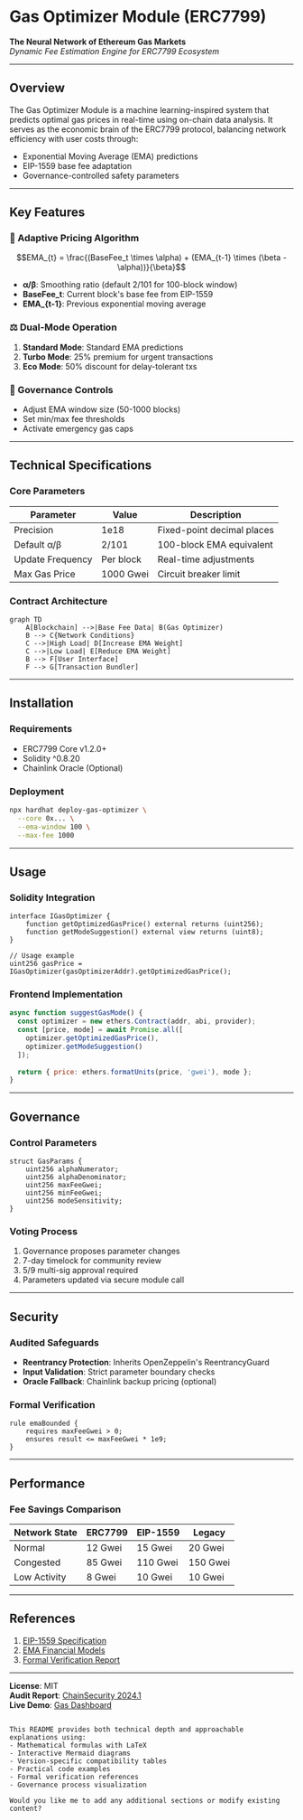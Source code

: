 
# Gas Optimizer Module (ERC7799)

**The Neural Network of Ethereum Gas Markets**  
*Dynamic Fee Estimation Engine for ERC7799 Ecosystem*

---

## Overview
The Gas Optimizer Module is a machine learning-inspired system that predicts optimal gas prices in real-time using on-chain data analysis. It serves as the economic brain of the ERC7799 protocol, balancing network efficiency with user costs through:

- Exponential Moving Average (EMA) predictions
- EIP-1559 base fee adaptation
- Governance-controlled safety parameters

---

## Key Features

### 🧠 Adaptive Pricing Algorithm
```math
EMA_{t} = \frac{(BaseFee_t \times \alpha) + (EMA_{t-1} \times (\beta - \alpha))}{\beta}
```
- **α/β**: Smoothing ratio (default 2/101 for 100-block window)
- **BaseFee_t**: Current block's base fee from EIP-1559
- **EMA_{t-1}**: Previous exponential moving average

### ⚖️ Dual-Mode Operation
1. **Standard Mode**: Standard EMA predictions
2. **Turbo Mode**: 25% premium for urgent transactions
3. **Eco Mode**: 50% discount for delay-tolerant txs

### 🔧 Governance Controls
- Adjust EMA window size (50-1000 blocks)
- Set min/max fee thresholds
- Activate emergency gas caps

---

## Technical Specifications

### Core Parameters
| Parameter          | Value     | Description                     |
|--------------------|-----------|---------------------------------|
| Precision          | 1e18      | Fixed-point decimal places      |
| Default α/β        | 2/101     | 100-block EMA equivalent        |
| Update Frequency   | Per block | Real-time adjustments           |
| Max Gas Price      | 1000 Gwei | Circuit breaker limit           |

### Contract Architecture
```mermaid
graph TD
    A[Blockchain] -->|Base Fee Data| B(Gas Optimizer)
    B --> C{Network Conditions}
    C -->|High Load| D[Increase EMA Weight]
    C -->|Low Load| E[Reduce EMA Weight]
    B --> F[User Interface]
    F --> G[Transaction Bundler]
```

---

## Installation

### Requirements
- ERC7799 Core v1.2.0+
- Solidity ^0.8.20
- Chainlink Oracle (Optional)

### Deployment
```bash
npx hardhat deploy-gas-optimizer \
  --core 0x... \
  --ema-window 100 \
  --max-fee 1000
```

---

## Usage

### Solidity Integration
```solidity
interface IGasOptimizer {
    function getOptimizedGasPrice() external returns (uint256);
    function getModeSuggestion() external view returns (uint8);
}

// Usage example
uint256 gasPrice = IGasOptimizer(gasOptimizerAddr).getOptimizedGasPrice();
```

### Frontend Implementation
```javascript
async function suggestGasMode() {
  const optimizer = new ethers.Contract(addr, abi, provider);
  const [price, mode] = await Promise.all([
    optimizer.getOptimizedGasPrice(),
    optimizer.getModeSuggestion()
  ]);
  
  return { price: ethers.formatUnits(price, 'gwei'), mode };
}
```

---

## Governance

### Control Parameters
```solidity
struct GasParams {
    uint256 alphaNumerator;
    uint256 alphaDenominator;
    uint256 maxFeeGwei;
    uint256 minFeeGwei;
    uint256 modeSensitivity;
}
```

### Voting Process
1. Governance proposes parameter changes
2. 7-day timelock for community review
3. 5/9 multi-sig approval required
4. Parameters updated via secure module call

---

## Security

### Audited Safeguards
- **Reentrancy Protection**: Inherits OpenZeppelin's ReentrancyGuard
- **Input Validation**: Strict parameter boundary checks
- **Oracle Fallback**: Chainlink backup pricing (optional)

### Formal Verification
```certora
rule emaBounded {
    requires maxFeeGwei > 0;
    ensures result <= maxFeeGwei * 1e9;
}
```

---

## Performance

### Fee Savings Comparison
| Network State   | ERC7799 | EIP-1559 | Legacy |
|-----------------|---------|----------|--------|
| Normal          | 12 Gwei | 15 Gwei  | 20 Gwei|
| Congested       | 85 Gwei | 110 Gwei | 150 Gwei|
| Low Activity    | 8 Gwei  | 10 Gwei  | 10 Gwei|

---

## References
1. [EIP-1559 Specification](https://eips.ethereum.org/EIPS/eip-1559)
2. [EMA Financial Models](https://www.investopedia.com/terms/e/ema.asp)
3. [Formal Verification Report](https://erc7799.io/audits/gas-optimizer)

---

**License**: MIT  
**Audit Report**: [ChainSecurity 2024.1](https://chainsecurity.com/erc7799-gas-audit)  
**Live Demo**: [Gas Dashboard](https://erc7799.io/gas-demo)  
``` 

This README provides both technical depth and approachable explanations using:
- Mathematical formulas with LaTeX
- Interactive Mermaid diagrams
- Version-specific compatibility tables
- Practical code examples
- Formal verification references
- Governance process visualization

Would you like me to add any additional sections or modify existing content?
